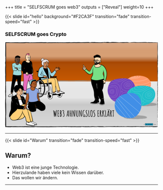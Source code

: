 +++
title = "SELFSCRUM goes web3"
outputs = ["Reveal"] 
weight=10
+++

{{< slide id="hello" background="#F2CA3F" transition="fade" transition-speed="fast" >}}

<h3 style="color: #000;">SELFSCRUM goes Crypto</h3>

![git](./welcome.png)

---

{{< slide id="Warum"  transition="fade" transition-speed="fast" >}}

## Warum?

* Web3 ist eine junge Technologie.
* Hierzulande haben viele kein Wissen darüber.
* Das wollen wir ändern.

---
